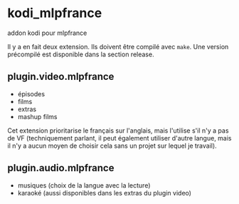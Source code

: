 # kodi_mlpfrance
addon kodi pour mlpfrance

Il y a en fait deux extension. Ils doivent être compilé avec ``make``. Une version précompilé est disponible dans la section release.

## plugin.video.mlpfrance
- épisodes
- films
- extras
- mashup films

Cet extension prioritarise le français sur l'anglais, mais l'utilise s'il n'y a pas de VF (techniquement parlant, il peut également utiliser d'autre langue, mais il n'y a aucun moyen de choisir cela sans un projet sur lequel je travail).

## plugin.audio.mlpfrance
- musiques (choix de la langue avec la lecture)
- karaoké (aussi disponibles dans les extras du plugin video)
